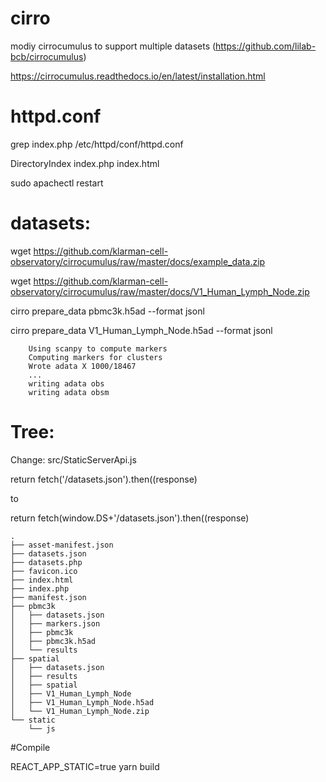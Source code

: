 # cirro
modiy cirrocumulus to support multiple datasets (https://github.com/lilab-bcb/cirrocumulus)

https://cirrocumulus.readthedocs.io/en/latest/installation.html

# httpd.conf
  grep index.php /etc/httpd/conf/httpd.conf
  
  DirectoryIndex index.php index.html
  
  sudo apachectl restart

# datasets:
  wget https://github.com/klarman-cell-observatory/cirrocumulus/raw/master/docs/example_data.zip

  wget https://github.com/klarman-cell-observatory/cirrocumulus/raw/master/docs/V1_Human_Lymph_Node.zip
  
  cirro prepare_data pbmc3k.h5ad --format jsonl

  cirro prepare_data V1_Human_Lymph_Node.h5ad --format jsonl
  
```
    Using scanpy to compute markers
    Computing markers for clusters
    Wrote adata X 1000/18467
    ...
    writing adata obs    
    writing adata obsm
```
# Tree:

Change: src/StaticServerApi.js

return fetch('/datasets.json').then((response)

to

return fetch(window.DS+'/datasets.json').then((response)

```   
.
├── asset-manifest.json
├── datasets.json
├── datasets.php
├── favicon.ico
├── index.html
├── index.php
├── manifest.json
├── pbmc3k
│   ├── datasets.json
│   ├── markers.json
│   ├── pbmc3k
│   ├── pbmc3k.h5ad
│   └── results
├── spatial
│   ├── datasets.json
│   ├── results
│   ├── spatial
│   ├── V1_Human_Lymph_Node
│   ├── V1_Human_Lymph_Node.h5ad
│   └── V1_Human_Lymph_Node.zip
└── static
    └── js
```
#Compile

REACT_APP_STATIC=true yarn build
